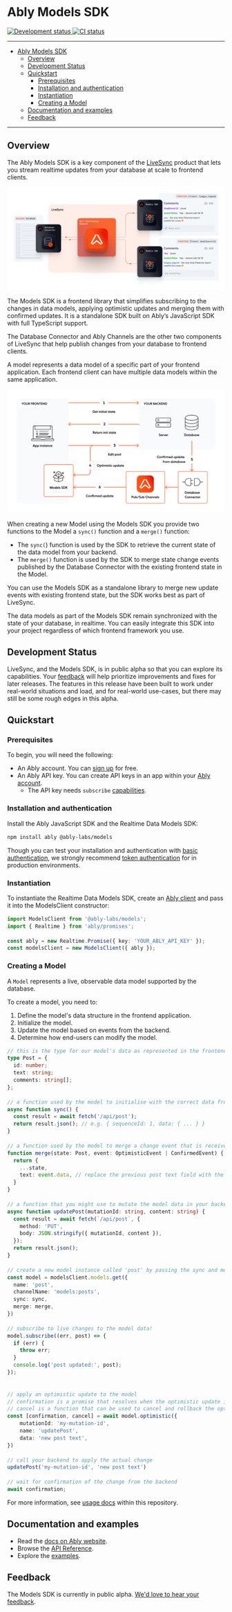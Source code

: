# Ably Models SDK

<p align="left">
  <a href="">
    <img src="https://badgen.net/badge/development-status/alpha/yellow?icon=github" alt="Development status"   />
  </a>
  <a href="">
    <img src="https://github.com/ably-labs/models/actions/workflows/dev-ci.yml/badge.svg?branch=main" alt="CI status"   />
  </a>
</p>

---
- [Ably Models SDK](#ably-models-sdk)
  - [Overview](#overview)
  - [Development Status](#development-status)
  - [Quickstart](#quickstart)
    - [Prerequisites](#prerequisites)
    - [Installation and authentication](#installation-and-authentication)
    - [Instantiation](#instantiation)
    - [Creating a Model](#creating-a-model)
  - [Documentation and examples](#documentation-and-examples)
  - [Feedback](#feedback)

---

## Overview

The Ably Models SDK is a key component of the [LiveSync](https://ably.com/docs/products/livesync) product that lets you stream realtime updates from your database at scale to frontend clients.

![LiveSync Diagram](/docs/images/what-is-livesync.png "LiveSync Diagram")

The Models SDK is a frontend library that simplifies subscribing to the changes in data models, applying optimistic updates and merging them with confirmed updates. It is a standalone SDK built on Ably’s JavaScript SDK with full TypeScript support.

The Database Connector and Ably Channels are the other two components of LiveSync that help publish changes from your database to frontend clients.

A model represents a data model of a specific part of your frontend application. Each frontend client can have multiple data models within the same application. 

![Models SDK Diagram](/docs/images/models-diagram.png "Models SDK Diagram")


When creating a new Model using the Models SDK you provide two functions to the Model a `sync()` function and a `merge()` function:
- The `sync(`) function is used by the SDK to retrieve the current state of the data model from your backend.
- The `merge()` function is used by the SDK to merge state change events published by the Database Connector with the existing frontend state in the Model.

You can use the Models SDK as a standalone library to merge new update events with existing frontend state, but the SDK works best as part of LiveSync.

The data models as part of the Models SDK remain synchronized with the state of your database, in realtime. You can easily integrate this SDK into your project regardless of which frontend framework you use.


## Development Status

LiveSync, and the Models SDK, is in public alpha so that you can explore its capabilities. Your [feedback](https://docs.google.com/forms/d/e/1FAIpQLSd00n1uxgXWPGvMjKwMVL1UDhFKMeh3bSrP52j9AfXifoU-Pg/viewform) will help prioritize improvements and fixes for later releases. The features in this release have been built to work under real-world situations and load, and for real-world use-cases, but there may still be some rough edges in this alpha.

## Quickstart

### Prerequisites

To begin, you will need the following:

* An Ably account. You can [sign up](https://ably.com/signup) for free.
* An Ably API key. You can create API keys in an app within your [Ably account](https://ably.com/dashboard).
  * The API key needs `subscribe` [capabilities](https://ably.com/docs/auth/capabilities).

### Installation and authentication

Install the Ably JavaScript SDK and the Realtime Data Models SDK:

```sh
npm install ably @ably-labs/models
```
Though you can test your installation and authentication with [basic authentication](https://ably.com/docs/auth/basic), we strongly recommend [token authentication](https://ably.com/docs/auth/token) for in production environments.

### Instantiation

To instantiate the Realtime Data Models SDK, create an [Ably client](https://ably.com/docs/getting-started/setup) and pass it into the ModelsClient constructor:

```typescript
import ModelsClient from '@ably-labs/models';
import { Realtime } from 'ably/promises';

const ably = new Realtime.Promise({ key: 'YOUR_ABLY_API_KEY' });
const modelsClient = new ModelsClient({ ably });
```

### Creating a Model

A `Model` represents a live, observable data model supported by the database.

To create a model, you need to:

1. Define the model's data structure in the frontend application.
2. Initialize the model.
3. Update the model based on events from the backend.
4. Determine how end-users can modify the model.

```typescript
// this is the type for our model's data as represented in the frontend application
type Post = {
  id: number;
  text: string;
  comments: string[];
};

// a function used by the model to initialise with the correct data from your backend
async function sync() {
  const result = await fetch('/api/post');
  return result.json(); // e.g. { sequenceId: 1, data: { ... } }
}

// a function used by the model to merge a change event that is received and the existing model state
function merge(state: Post, event: OptimisticEvent | ConfirmedEvent) {
  return {
    ...state,
    text: event.data, // replace the previous post text field with the new value
  }
}

// a function that you might use to mutate the model data in your backend
async function updatePost(mutationId: string, content: string) {
  const result = await fetch(`/api/post`, {
    method: 'PUT',
    body: JSON.stringify({ mutationId, content }),
  });
  return result.json();
}

// create a new model instance called 'post' by passing the sync and merge functions
const model = modelsClient.models.get({
  name: 'post',
  channelName: 'models:posts',
  sync: sync,
  merge: merge,
})

// subscribe to live changes to the model data!
model.subscribe((err, post) => {
  if (err) {
    throw err;
  }
  console.log('post updated:', post);
});


// apply an optimistic update to the model
// confirmation is a promise that resolves when the optimistic update is confirmed by the backend.
// cancel is a function that can be used to cancel and rollback the optimistic update.
const [confirmation, cancel] = await model.optimistic({
    mutationId: 'my-mutation-id',
    name: 'updatePost',
    data: 'new post text',
})

// call your backend to apply the actual change
updatePost('my-mutation-id', 'new post text')

// wait for confirmation of the change from the backend
await confirmation;
```

For more information, see [usage docs](./docs/usage.md) within this repository.

## Documentation and examples

* Read the [docs on Ably website](https://ably.com/docs/products/livesync).
* Browse the [API Reference](https://sdk.ably.com/builds/ably-labs/models/main/typedoc/).
* Explore the [examples](/examples).

## Feedback

The Models SDK is currently in public alpha. [We'd love to hear your feedback](https://forms.gle/1XrVbYkhxFvUPBDd7).
